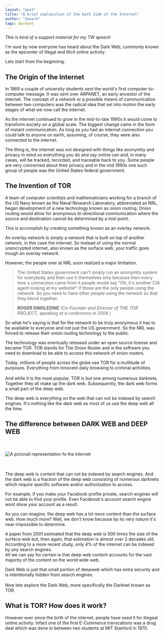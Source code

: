 ```yaml
---
layout: "post"
title: "A brief explanation of the Dark Side of the Internet"
author: "Zanark"
tags: darknet
---
```


*This is kind of a support material for my TW speech*


I'm sure by now everyone has heard about the Dark Web, commonly known as the epicenter of illegal and illicit online activity.

Lets start from the beginning.

## The Origin of the Internet

In 1969 a couple of university students sent the world's first computer-to-computer message. It was sent over ARPANET, an early ancestor of the internet. The concept of a network or a possible means of communication between two computers was the radical idea that set into motion the early stages of what we now call the internet.

As the internet continued to grow in the mid-to-late 1990s it would come to transform society on a global scale. The biggest change came in the form of instant communication. As long as you had an internet connection you could talk to anyone on earth, assuming, of course, they were also connected to the internet.

The thing is, the internet was not designed with things like anonymity and privacy in mind so everything you do and say online can and, in many cases, will be tracked, recorded, and traceable back to you. Some people are very concerned about their privacy and in the mid 1990s one such group of people was the United States federal government.

## The Invention of TOR

A team of computer scientists and mathematicians working for a branch of the US Navy known as the Naval Research Laboratory, abbreviated as NRL, began development of a new technology known as onion routing. Onion routing would allow for anonymous bi-directional communication where the source and destination cannot be determined by a mid-point.


This is accomplish by creating something known as an overlay network.

An overlay network is simply a network that is built on top of another network, in this case the internet. So instead of using the normal unencrypted internet, also known as the surface web, your traffic goes trough an overlay network.

However, the people over at NRL soon realized a major limitation.

> The United States government can't simply run an anonymity system for everybody and then use it themselves only because then
> every time a connection came from it people would say "Oh, it's another CIA agent looking at my website!" if those are the only
> people using the network. So you need to have other people using the network so that they blend together.
>
> <cite><b>ROGER DINGLEDINE</b> (Co-Founder and Director of THE TOR PROJECT, speaking at a conference in 2004 )</cite>

So what he's saying is that for the network to be truly anonymous it has to be available to everyone and not just the US government. So the NRL was forced to release their onion routing technology to the public.

The technology was eventually released under an open source license and became TOR. TOR stands for The Onion Router and is the software you need to download to be able to access this network of onion routers.

Today, millions of people across the globe use TOR for a multitude of purposes. Everything from innocent daily browsing to criminal activities. <br><br>And while it is the most popular, TOR is but one among numerous darknets. Together they all make up the dark web. Subsequently, the dark web forms a small part of the deep web. 


The deep web is everything on the web that can not be indexed by search engines. It's nothing like the dark web as most of us use the deep web all the time.

## The difference between DARK WEB and DEEP WEB

<br><br>
![A pictorail representation fo the internet](https://external-content.duckduckgo.com/iu/?u=https%3A%2F%2Fshawglobalnews.files.wordpress.com%2F2017%2F05%2Fdark-web-iceberg.jpg%3Fquality%3D70%26strip%3Dall%26strip%3Dall&f=1&nofb=1)


<br><br>
The deep web is content that can not be indexed by search engines. And the dark web is a fraction of the deep web consisting of numerous darknets which require specific software and/or authorization to access.

For example, if you make your Facebook profile private, search engines will not be able to find your profile. Even Facebook's account search engine wont show your account as a result.


As you can imagine, the deep web has a lot more content than the surface web. How much more? Well, we don't know because by its very nature it's near-impossible to determine.


A paper from 2001 estimated that the deep web is 500 times the size of the surface web but, then again, that estimation is almost over 2 decades old.
According to a more recent study, only 4% of the internet can be indexed by any search engines.<br>
All we can say for certain is that deep web content accounts for the vast majority of the content on the world wide web.


Dark Web is just that small portion of deepweb which has extra security and is intentionally hidden from search engines.
<br><br>
Now lets explore the Dark Web, more specifically the Darknet known as TOR.

## What is TOR? How does it work?




However ever since the birth of the internet, people have used it for illegeal online activity. Infact one of the first E-Commerce transcations was a drug deal which was done in between two students at MIT Stanford in 1970.